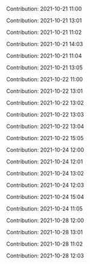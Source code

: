 Contribution: 2021-10-21 11:00

Contribution: 2021-10-21 13:01

Contribution: 2021-10-21 11:02

Contribution: 2021-10-21 14:03

Contribution: 2021-10-21 11:04

Contribution: 2021-10-21 13:05

Contribution: 2021-10-22 11:00

Contribution: 2021-10-22 13:01

Contribution: 2021-10-22 13:02

Contribution: 2021-10-22 13:03

Contribution: 2021-10-22 13:04

Contribution: 2021-10-22 15:05

Contribution: 2021-10-24 12:00

Contribution: 2021-10-24 12:01

Contribution: 2021-10-24 13:02

Contribution: 2021-10-24 12:03

Contribution: 2021-10-24 15:04

Contribution: 2021-10-24 11:05

Contribution: 2021-10-28 12:00

Contribution: 2021-10-28 13:01

Contribution: 2021-10-28 11:02

Contribution: 2021-10-28 12:03

